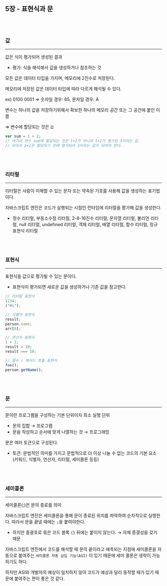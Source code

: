 ## 5장 - 표현식과 문

<br>
<br>

### 값

---

값은 식이 평가되어 생성된 결과

- 평가: 식을 해석해서 값을 생성하거나 참조하는 것

모든 값은 데이터 타입을 가지며, 메모리에 2진수로 저장된다.

메모리에 저장된 값은 데이터 타입에 따라 다르게 해석될 수 있다.

ex) 0100 0001 ⇒ 숫자일 경우: 65, 문자일 경우: A

변수는 하나의 값을 저장하기위해서 확보한 하나의 메모리 공간 또는 그 공간에 붙인 이름

⇒ 변수에 할당되는 것은 `값`

```jsx
var sum = 1 + 2;
// 여기서 변수 sum에 할당되는 것은 1+2가 아니라 1+2가 평가된 3이라는 값.
// 따라서 1+2은 할당되기 전에 평가되어 3이라는 값이 되어야 한다.
```

<br>
<br>

### 리터럴

---

리터럴은 사람이 이해할 수 있는 문자 또는 약속된 기호를 사용해 값을 생성하는 표기법이다.

자바스크립트 엔진은 코드가 실행되는 시점인 런타임에 리터럴을 평가해 값을 생성한다.

- 정수 리터럴, 부동소수점 리터럴, 2-8-16진수 리터럴, 문자열 리터럴, 불리언 리터럴, null 리터럴, undefined 리터럴, 객체 리터럴, 배열 리터럴, 함수 리터럴, 정규 표현식 리터럴

<br>
<br>

### 표현식

---

표현식을 값으로 평가될 수 있는 문이다.

- 표현식이 평가되면 새로운 값을 생성하거나 기존 값을 참고한다.

```jsx
// 리터럴 표현식
1234;
("Hi");

// 식별자 표현식
result;
person.name;
arr[0];

// 연산자 표현식
1 + 2;
result > 10;
result === 10;

// 함수 / 메서드 호출 표현식
foo();
person.getName();
```

<br>
<br>

### 문

---

문이란 프로그램을 구성하는 기본 단위이자 최소 실행 단위

- 문의 집합 → 프로그램
- 문을 작성하고 순서에 맞게 나열하는 것 → 프로그래밍

문은 여러 토큰으로 구성된다.

- 토큰: 문법적인 의미를 가지고 문법적으로 더 이상 나눌 수 없는 코드의 기본 요소 (키워드, 식별자, 연산자, 리터럴, 세미콜론 등등)

<br>
<br>

### 세미콜론

---

세미콜론(;)은 문의 종료를 의미

자바스크립트 엔진은 세미콜론을 통해 문이 종료된 위치를 파악하여 순차적으로 실행한다. 따라서 문을 끝낼 때에는 `;`을 붙여야한다.

- 하지만 중괄호로 묶은 코드 블록 `{}` 뒤에는 붙이지 않는다. → 자체 종결성을 갖기 때문

자바스크립트 엔진에서 코드를 해석할 때 문의 끝이라고 예측되는 지점에 세미콜론을 자동으로 붙여주는 `세미콜론 자동 삽입 기능(ASI)` 이 있기 때문에 세미 콜론은 생략이 가능하기도 하다.

하지만 ASI와 개발자의 예상이 일치하지 않아 코드가 예상과 달리 동작할 때가 있기 때문에 붙여주는 편이 좋은 것 같다.
